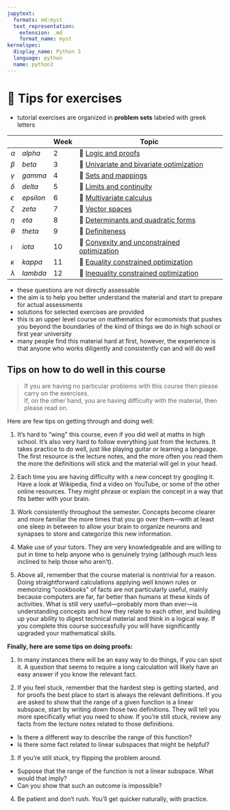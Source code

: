 ```yaml
---
jupytext:
  formats: md:myst
  text_representation:
    extension: .md
    format_name: myst
kernelspec:
  display_name: Python 3
  language: python
  name: python3
---
```


# 🛟 Tips for exercises

- tutorial exercises are organized in **problem sets** labeled with greek letters

| | | Week | Topic |
| ---- | ---- | ----- | ----- |
| $\alpha$ | *alpha* | 2 | 🔬 [Logic and proofs](ps01_alfa)
| $\beta$ | *beta* | 3 | 🔬 [Univariate and bivariate optimization](ps02_beta) |
| $\gamma$ | *gamma* | 4 | 🔬 [Sets and mappings](ps03_gamma) |
| $\delta$ | *delta* | 5 | 🔬 [Limits and continuity](ps04_delta) |
| $\epsilon$ | *epsilon* | 6 | 🔬 [Multivariate calculus](ps05_epsilon) |
| $\zeta$ | *zeta* | 7 | 🔬 [Vector spaces](ps06_zeta) |
| $\eta$ | *eta* | 8 | 🔬 [Determinants and quadratic forms](ps07_eta) |
| $\theta$ | *theta* | 9 | 🔬 [Definiteness](ps08_theta) |
| $\iota$ | *iota* | 10 | 🔬 [Convexity and unconstrained optimization](ps09_iota) |
| $\kappa$ | *kappa* | 11 | 🔬 [Equality constrained optimization](ps10_kappa) |
| $\lambda$ | *lambda* | 12 | 🔬 [Inequality constrained optimization](ps11_lambda) |


- these questions are not directly assessable
- the aim is to help you better understand the material and start to prepare for actual assessments
- solutions for selected exercises are provided
- this is an upper level course on mathematics for economists that pushes you beyond the boundaries of the kind of things we do in high school or first year university
- many people find this material hard at first, however, the experience is that anyone who works diligently and consistently can and will do well


## Tips on how to do well in this course

> If you are having no particular problems with this course then
please carry on the exercises.  
> If, on the other hand, you are having difficulty with the material, then please read on.

Here are few tips on getting through and doing well:

1. It’s hard to “wing" this course, even if you did well at maths in high school. It’s also very hard to follow everything just from the lectures. 
It takes practice to do well, just like playing guitar or learning a language. The first resource is the lecture notes, and the more often you read them the more the definitions will stick and the material will gel in your head.

2. Each time you are having difficulty with a new concept try googling it. Have a look at Wikipedia, find a video on YouTube, or some of the other online resources. They might phrase or explain the concept in a way that fits better with your brain.

3. Work consistently throughout the semester. Concepts become clearer and more familiar the more times that you go over them—with at least one sleep in between to allow your brain to organize neurons and synapses to store and categorize this new information.

4. Make use of your tutors. They are very knowledgeable and are willing to put in time to help anyone who is genuinely trying (although much less inclined to help those who aren’t).

5. Above all, remember that the course material is nontrivial for a reason. Doing straightforward calculations applying well known rules or memorizing “cookbooks" of facts are not particularly useful, mainly because computers are far, far better than humans at these kinds of activities. What is still very useful—probably more than ever—is understanding concepts and how they relate to each other, and building up your ability to digest technical material and think in a logical way. 
If you complete this course successfully you will have significantly upgraded your mathematical skills.

**Finally, here are some tips on doing proofs:**

1. In many instances there will be an easy way to do things, if you can spot it. A question that seems to require a long calculation will likely have an easy answer if you know the relevant fact.

2. If you feel stuck, remember that the hardest step is getting started, and for proofs the best place to start is always the relevant definitions. If you are asked to show that the range of a given function is a linear subspace, start by writing down those two definitions. They will tell you more specifically what you need to show. If you’re still stuck, review any facts from the lecture notes related to those definitions.
- Is there a different way to describe the range of this function? 
- Is there some fact related to linear subspaces that might be helpful?

3. If you’re still stuck, try flipping the problem around. 
- Suppose that the range of the function is not a linear subspace. What would that imply? 
- Can you show that such an outcome is impossible?

4. Be patient and don’t rush. You’ll get quicker naturally, with practice.
